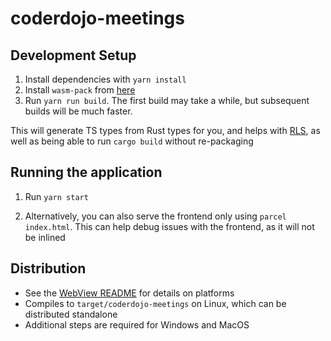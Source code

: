 # coderdojo-meetings

## Development Setup

  1. Install dependencies with `yarn install`
  2. Install `wasm-pack` from [here](https://rustwasm.github.io/wasm-pack/installer/)
  3. Run `yarn run build`. The first build may take a while, but subsequent builds will be much faster.
  
This will generate TS types from Rust types for you, and helps with [RLS](https://github.com/rust-lang/rls-vscode), as well as being able to run `cargo build` without re-packaging

## Running the application

  1. Run `yarn start`

  2. Alternatively, you can also serve the frontend only using `parcel index.html`. This can help debug issues with the frontend, as it will not be inlined

## Distribution

  - See the [WebView README](https://github.com/Boscop/web-view/blob/master/README.md) for details on platforms
  - Compiles to `target/coderdojo-meetings` on Linux, which can be distributed standalone
  - Additional steps are required for Windows and MacOS
